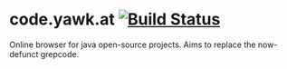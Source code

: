 # code.yawk.at [![Build Status](https://ci.yawk.at/job/java-browser/badge/icon)](https://ci.yawk.at/job/java-browser/)

Online browser for java open-source projects. Aims to replace the now-defunct grepcode.